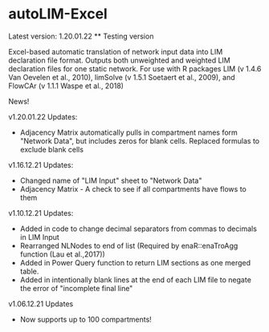 # autoLIM-Excel

Latest version: 1.20.01.22 ** Testing version

Excel-based automatic translation of network input data into LIM declaration file format. 
Outputs both unweighted and weighted LIM declaration files for one static network.
For use with R packages LIM (v 1.4.6 Van Oevelen et al., 2010), limSolve (v 1.5.1 Soetaert et al., 2009), and FlowCAr (v 1.1.1 Waspe et al., 2018)

News!

v1.20.01.22 Updates:
- Adjacency Matrix automatically pulls in compartment names form "Network Data", but includes zeros for blank cells. Replaced formulas to exclude blank cells

v1.16.12.21 Updates:
- Changed name of "LIM Input" sheet to "Network Data"
- Adjacency Matrix - A check to see if all compartments have flows to them 

v1.10.12.21 Updates:
- Added in code to change decimal separators from commas to decimals in LIM Input
- Rearranged NLNodes to end of list (Required by enaR::enaTroAgg function (Lau et al.,2017))
- Added in Power Query function to return LIM sections as one merged table.
- Added in intentionally blank lines at the end of each LIM file to negate the error of "incomplete final line"

v1.06.12.21 Updates
- Now supports up to 100 compartments!

